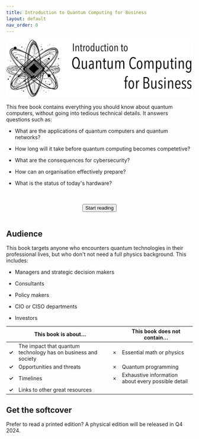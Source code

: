 ```yaml
---
title: Introduction to Quantum Computing for Business
layout: default
nav_order: 0
---
```


<img src="/site-img/header-logo.png" width="700" />


This free book contains everything you should know about quantum
computers, without going into tedious technical details. It answers questions such as:

- What are the  applications of quantum computers and quantum networks?

- How long will it take before quantum computing becomes competetive?

- What are the consequences for cybersecurity?

- How can an organisation effectively prepare? 

- What is the status of today's hardware?
<br>
<br>
<center>
<a href="{{ site.baseurl }}/part1/chapter_1"><button class="btn fs-6">Start reading</button></a>
</center>
<br>


## Audience

This book targets anyone who encounters quantum technologies in their professional lives, but who don't not need a full physics background. This includes:

- Managers and strategic decision makers

- Consultants

- Policy makers

- CIO or CISO departments

- Investors

|  | **This book is about…** |  |  | **This book does not contain…** |
|---:|----|----|---:|----|
| **✓** | The impact that quantum technology has on business and society |  | ✗ | Essential math or physics |
| **✓** | Opportunities and threats |  | ✗ | Quantum programming |
| **✓** | Timelines |  | ✗ | Exhaustive information about every possible detail |
| **✓** | Links to other great resources |  |  |  |

## Get the softcover

Prefer to read a printed edition? A physical edition will be released in Q4 2024.




